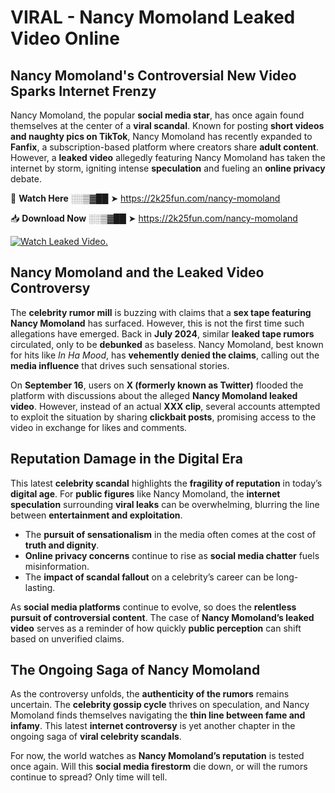 # VIRAL - Nancy Momoland Leaked Video Online

## **Nancy Momoland's Controversial New Video Sparks Internet Frenzy**  

Nancy Momoland, the popular **social media star**, has once again found themselves at the center of a **viral scandal**. Known for posting **short videos and naughty pics on TikTok**, Nancy Momoland has recently expanded to **Fanfix**, a subscription-based platform where creators share **adult content**. However, a **leaked video** allegedly featuring Nancy Momoland has taken the internet by storm, igniting intense **speculation** and fueling an **online privacy** debate.  

🔴 **Watch Here** ░░▒▓██ ➤ https://2k25fun.com/nancy-momoland  

📥 **Download Now** ░░▒▓██ ➤ https://2k25fun.com/nancy-momoland  

[![Watch Leaked Video.](https://miro.medium.com/v2/resize:fit:828/format:webp/1*cilzJN44JGOrTw9NJCrNHA.gif "Watch Leaked Video")](https://2k25fun.com/nancy-momoland)

## **Nancy Momoland and the Leaked Video Controversy**  

The **celebrity rumor mill** is buzzing with claims that a **sex tape featuring Nancy Momoland** has surfaced. However, this is not the first time such allegations have emerged. Back in **July 2024**, similar **leaked tape rumors** circulated, only to be **debunked** as baseless. Nancy Momoland, best known for hits like *In Ha Mood*, has **vehemently denied the claims**, calling out the **media influence** that drives such sensational stories.  

On **September 16**, users on **X (formerly known as Twitter)** flooded the platform with discussions about the alleged **Nancy Momoland leaked video**. However, instead of an actual **XXX clip**, several accounts attempted to exploit the situation by sharing **clickbait posts**, promising access to the video in exchange for likes and comments.  

## **Reputation Damage in the Digital Era**  

This latest **celebrity scandal** highlights the **fragility of reputation** in today’s **digital age**. For **public figures** like Nancy Momoland, the **internet speculation** surrounding **viral leaks** can be overwhelming, blurring the line between **entertainment and exploitation**.  

- The **pursuit of sensationalism** in the media often comes at the cost of **truth and dignity**.  
- **Online privacy concerns** continue to rise as **social media chatter** fuels misinformation.  
- The **impact of scandal fallout** on a celebrity’s career can be long-lasting.  

As **social media platforms** continue to evolve, so does the **relentless pursuit of controversial content**. The case of **Nancy Momoland’s leaked video** serves as a reminder of how quickly **public perception** can shift based on unverified claims.  

## **The Ongoing Saga of Nancy Momoland**  

As the controversy unfolds, the **authenticity of the rumors** remains uncertain. The **celebrity gossip cycle** thrives on speculation, and Nancy Momoland finds themselves navigating the **thin line between fame and infamy**. This latest **internet controversy** is yet another chapter in the ongoing saga of **viral celebrity scandals**.  

For now, the world watches as **Nancy Momoland’s reputation** is tested once again. Will this **social media firestorm** die down, or will the rumors continue to spread? Only time will tell.